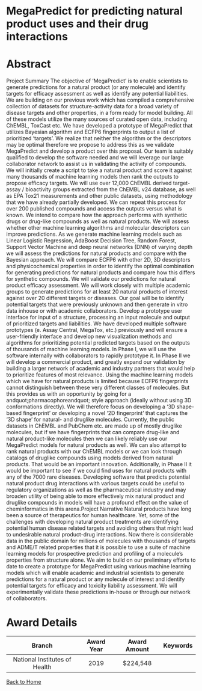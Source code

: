 
MegaPredict for predicting natural product uses and their drug interactions
===========================================================================

# Abstract


Project Summary
The objective of ‘MegaPredict’ is to enable scientists to generate predictions for a natural product (or any
molecule) and identify targets for efficacy assessment as well as identify any potential liabilities. We are building
on our previous work which has compiled a comprehensive collection of datasets for structure-activity data for a
broad variety of disease targets and other properties, in a form ready for model building. All of these models
utilize the many sources of curated open data, including ChEMBL, ToxCast etc. We have developed a prototype
of MegaPredict that utilizes Bayesian algorithm and ECFP6 fingerprints to output a list of prioritized ‘targets’. We
realize that neither the algorithm or the descriptors may be optimal therefore we propose to address this as we
validate MegaPredict and develop a product over this proposal. Our team is suitably qualified to develop the
software needed and we will leverage our large collaborator network to assist us in validating the activity of
compounds.
We will initially create a script to take a natural product and score it against many thousands of machine
learning models then rank the outputs to propose efficacy targets. We will use over 12,000 ChEMBL
derived target-assay / bioactivity groups extracted from the ChEMBL v24 database, as well as EPA Tox21
measurements and other public datasets, using methodology that we have already partially developed. We can
repeat this process for over 200 published compounds and access the outputs versus what is known. We intend
to compare how the approach performs with synthetic drugs or drug-like compounds as well as natural products.
We will assess whether other machine learning algorithms and molecular descriptors can improve
predictions. As we generate machine learning models such as Linear Logistic Regression, AdaBoost Decision
Tree, Random Forest, Support Vector Machine and deep neural networks (DNN) of varying depth we will assess
the predictions for natural products and compare with the Bayesian approach. We will compare ECFP6 with
other 2D, 3D descriptors and physicochemical properties in order to identify the optimal combination for
generating predictions for natural products and compare how this differs for synthetic compounds.
We will validate our predictions for natural product efficacy assessment. We will work closely with multiple
academic groups to generate predictions for at least 20 natural products of interest against over 20 different
targets or diseases. Our goal will be to identify potential targets that were previously unknown and then generate
in vitro data inhouse or with academic collaborators.
Develop a prototype user interface for input of a structure, processing an input molecule and output of
prioritized targets and liabilities. We have developed multiple software prototypes (e. Assay Central, MegaTox,
etc.) previously and will ensure a user-friendly interface and develop new visualization methods and algorithms
for prioritizing potential predicted targets based on the outputs of thousands of machine learning models.
In Phase I, we will use the software internally with collaborators to rapidly prototype it. In Phase II we will develop
a commercial product, and greatly expand our validation by building a larger network of academic and industry
partners that would help to prioritize features of most relevance. Using the machine learning models which we
have for natural products is limited because ECFP6 fingerprints cannot distinguish between these very different
classes of molecules. But this provides us with an opportunity by going for a andquot;pharmacophoreandquot; style approach
(ideally without using 3D conformations directly). We will therefore focus on developing a ‘3D shape-based
fingerprint’ or developing a novel ‘2D fingerprint’ that captures the ‘3D shape’ for natural- and druglike molecules.
Currently, the public datasets in ChEMBL and PubChem etc. are made up of mostly druglike molecules, but if
we have fingerprints that can compare drug-like and natural product-like molecules then we can likely reliably
use our MegaPredict models for natural products as well. We can also attempt to rank natural products with our
ChEMBL models or we can look through catalogs of druglike compounds using models derived from natural
products. That would be an important innovation. Additionally, in Phase II it would be important to see if we could
find uses for natural products with any of the 7000 rare diseases. Developing software that predicts potential
natural product drug interactions with various targets could be useful to regulatory organizations as well as the
pharmaceutical industry and may broaden utility of being able to more effectively mix natural product and druglike
compounds in models will have a profound effect on the value of cheminformatics in this arena.Project Narrative
Natural products have long been a source of therapeutics for human healthcare. Yet, some of the challenges
with developing natural product treatments are identifying potential human disease related targets and avoiding
others that might lead to undesirable natural product-drug interactions. Now there is considerable data in the
public domain for millions of molecules with thousands of targets and ADME/T related properties that it is possible
to use a suite of machine learning models for prospective prediction and profiling of a molecule’s properties from
structure alone. We aim to build on our preliminary efforts to date to create a prototype for MegaPredict using
various machine learning models which will enable academic and industrial scientists to generate predictions for
a natural product or any molecule of interest and identify potential targets for efficacy and toxicity liability
assessment. We will experimentally validate these predictions in-house or through our network of collaborators.  

# Award Details

|Branch|Award Year|Award Amount|Keywords|
| :---: | :---: | :---: | :---: |
|National Institutes of Health|2019|$224,548||
  
  


[Back to Home](https://github.com/chrischow/dod_sbir_awards#2392)